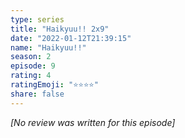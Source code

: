 ```yaml
---
type: series
title: "Haikyuu!! 2x9"
date: "2022-01-12T21:39:15"
name: "Haikyuu!!"
season: 2
episode: 9
rating: 4
ratingEmoji: "⭐️⭐️⭐️⭐️"
share: false
---
```


_[No review was written for this episode]_
